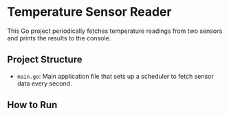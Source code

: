 # Temperature Sensor Reader

This Go project periodically fetches temperature readings from two sensors and prints the results to the console.

## Project Structure

- `main.go`: Main application file that sets up a scheduler to fetch sensor data every second.

## How to Run
